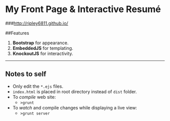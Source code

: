 # My Front Page & Interactive Resumé

###http://ripley6811.github.io/

##Features
1. **Bootstrap** for appearance.
2. **EmbeddedJS** for templating.
3. **KnockoutJS** for interactivity.

--------

## Notes to self
- Only edit the `*.ejs` files.
- `index.html` is placed in root directory instead of `dist` folder.
- To *compile* web site:
  - `>grunt`
- To *watch* and compile changes while displaying a live view:
  - `>grunt server`
